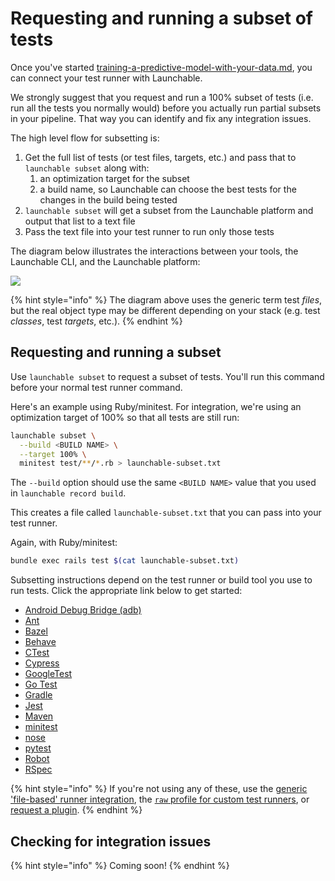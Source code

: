 # Requesting and running a subset of tests

Once you've started [training-a-predictive-model-with-your-data.md](../training-a-predictive-model-with-your-data.md "mention"), you can connect your test runner with Launchable.

We strongly suggest that you request and run a 100% subset of tests (i.e. run all the tests you normally would) before you actually run partial subsets in your pipeline. That way you can identify and fix any integration issues.

The high level flow for subsetting is:

1. Get the full list of tests (or test files, targets, etc.) and pass that to `launchable subset` along with:
   1. an optimization target for the subset
   2. a build name, so Launchable can choose the best tests for the changes in the build being tested
2. `launchable subset` will get a subset from the Launchable platform and output that list to a text file
3. Pass the text file into your test runner to run only those tests

The diagram below illustrates the interactions between your tools, the Launchable CLI, and the Launchable platform:

![](<../../../.gitbook/assets/subsetting diagram@2x.png>)

{% hint style="info" %}
The diagram above uses the generic term test _files_, but the real object type may be different depending on your stack (e.g. test _classes_, test _targets_, etc.).
{% endhint %}

## Requesting and running a subset

Use `launchable subset` to request a subset of tests. You'll run this command before your normal test runner command.

Here's an example using Ruby/minitest. For integration, we're using an optimization target of 100% so that all tests are still run:

```bash
launchable subset \
  --build <BUILD NAME> \
  --target 100% \
  minitest test/**/*.rb > launchable-subset.txt
```

The `--build` option should use the same `<BUILD NAME>` value that you used in `launchable record build`.

This creates a file called `launchable-subset.txt` that you can pass into your test runner.

Again, with Ruby/minitest:

```bash
bundle exec rails test $(cat launchable-subset.txt)
```

Subsetting instructions depend on the test runner or build tool you use to run tests. Click the appropriate link below to get started:

* [Android Debug Bridge (adb)](../../../resources/integrations/adb.md#subsetting-your-test-runs)
* [Ant](../../../resources/integrations/ant.md#subsetting-your-test-runs)
* [Bazel](../../../resources/integrations/bazel.md#subsetting-your-test-runs)
* [Behave](../../../resources/integrations/behave.md#subsetting-your-test-runs)
* [CTest](../../../resources/integrations/ctest.md#subsetting-your-test-runs)
* [Cypress](../../../resources/integrations/cypress.md#subsetting-your-test-runs)
* [GoogleTest](../../../resources/integrations/googletest.md#subsetting-your-test-runs)
* [Go Test](../../../resources/integrations/go-test.md#subsetting-your-test-runs)
* [Gradle](../../../resources/integrations/gradle.md#subsetting-your-test-runs)
* [Jest](../../../actions/resources/supported-languages/jest.md#subsetting-your-test-runs)
* [Maven](../../../resources/integrations/maven.md#subsetting-your-test-runs)
* [minitest](../../../resources/integrations/minitest.md#subsetting-your-test-runs)
* [nose](../../../resources/integrations/nose.md#subsetting-your-test-runs)
* [pytest](../../../resources/integrations/pytest.md#subsetting-your-test-runs-pytest-plugin)
* [Robot](../../../resources/integrations/robot.md#subsetting-your-test-runs)
* [RSpec](../../../resources/integrations/rspec.md#subsetting-your-test-runs)

{% hint style="info" %}
If you're not using any of these, use the [generic 'file-based' runner integration](../../../resources/integrations/using-the-generic-file-based-runner-integration.md), the [`raw` profile for custom test runners](../../../resources/integrations/raw.md), or [request a plugin](mailto:support@launchableinc.com?subject=Request%20a%20plugin).
{% endhint %}

## Checking for integration issues

{% hint style="info" %}
Coming soon!
{% endhint %}
